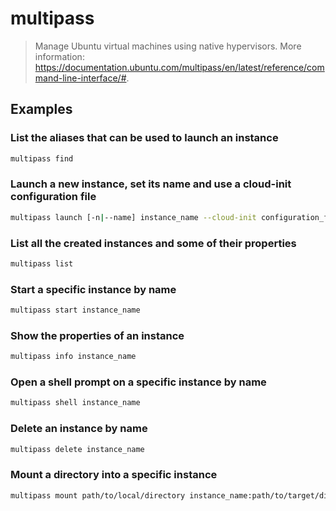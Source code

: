 # multipass

> Manage Ubuntu virtual machines using native hypervisors. More information: <https://documentation.ubuntu.com/multipass/en/latest/reference/command-line-interface/#>.

## Examples

### List the aliases that can be used to launch an instance

```bash
multipass find
```

### Launch a new instance, set its name and use a cloud-init configuration file

```bash
multipass launch [-n|--name] instance_name --cloud-init configuration_file
```

### List all the created instances and some of their properties

```bash
multipass list
```

### Start a specific instance by name

```bash
multipass start instance_name
```

### Show the properties of an instance

```bash
multipass info instance_name
```

### Open a shell prompt on a specific instance by name

```bash
multipass shell instance_name
```

### Delete an instance by name

```bash
multipass delete instance_name
```

### Mount a directory into a specific instance

```bash
multipass mount path/to/local/directory instance_name:path/to/target/directory
```
